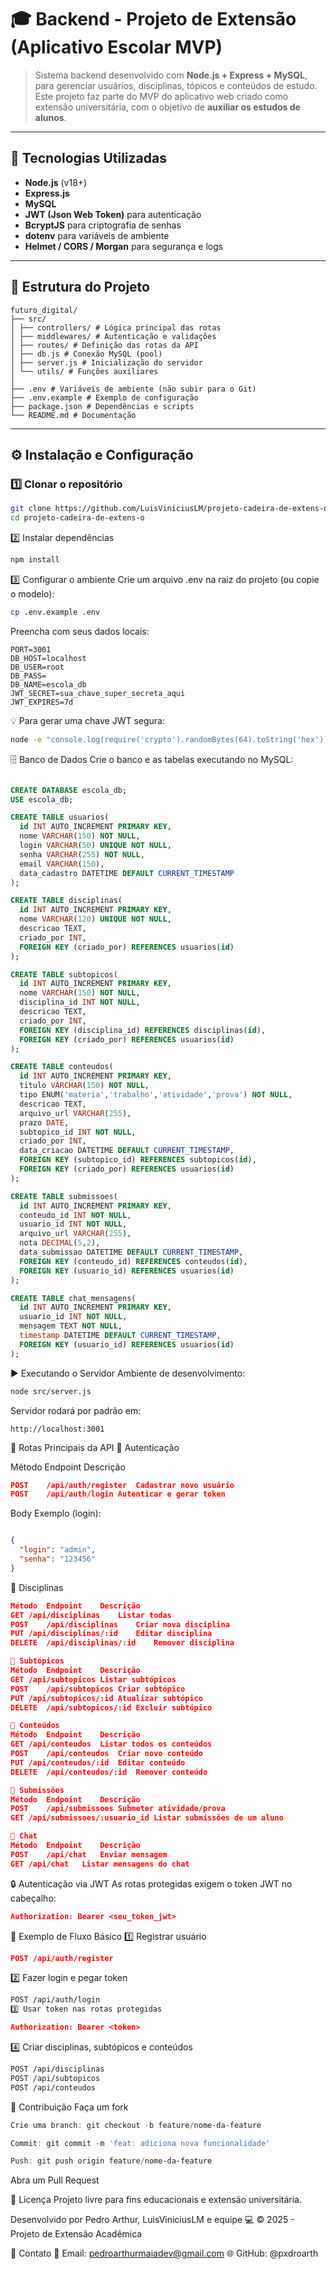 # 🎓 Backend - Projeto de Extensão (Aplicativo Escolar MVP)

> Sistema backend desenvolvido com **Node.js + Express + MySQL**, para gerenciar usuários, disciplinas, tópicos e conteúdos de estudo.  
> Este projeto faz parte do MVP do aplicativo web criado como extensão universitária, com o objetivo de **auxiliar os estudos de alunos**.

---

## 🚀 Tecnologias Utilizadas

- **Node.js** (v18+)
- **Express.js**
- **MySQL**
- **JWT (Json Web Token)** para autenticação
- **BcryptJS** para criptografia de senhas
- **dotenv** para variáveis de ambiente
- **Helmet / CORS / Morgan** para segurança e logs

---

## 🧱 Estrutura do Projeto

```database
futuro_digital/
├── src/
│ ├── controllers/ # Lógica principal das rotas
│ ├── middlewares/ # Autenticação e validações
│ ├── routes/ # Definição das rotas da API
│ ├── db.js # Conexão MySQL (pool)
│ ├── server.js # Inicialização do servidor
│ └── utils/ # Funções auxiliares
│
├── .env # Variáveis de ambiente (não subir para o Git)
├── .env.example # Exemplo de configuração
├── package.json # Dependências e scripts
└── README.md # Documentação
```

---

## ⚙️ Instalação e Configuração

### 1️⃣ Clonar o repositório
```bash
git clone https://github.com/LuisViniciusLM/projeto-cadeira-de-extens-o.git
cd projeto-cadeira-de-extens-o
```
2️⃣ Instalar dependências
```bash
npm install
```
3️⃣ Configurar o ambiente
Crie um arquivo .env na raiz do projeto (ou copie o modelo):

```bash
cp .env.example .env
```
Preencha com seus dados locais:

```env
PORT=3001
DB_HOST=localhost
DB_USER=root
DB_PASS=
DB_NAME=escola_db
JWT_SECRET=sua_chave_super_secreta_aqui
JWT_EXPIRES=7d
```
💡 Para gerar uma chave JWT segura:

```bash
node -e "console.log(require('crypto').randomBytes(64).toString('hex'))"
```
🗄️ Banco de Dados
Crie o banco e as tabelas executando no MySQL:
```sql

CREATE DATABASE escola_db;
USE escola_db;

CREATE TABLE usuarios(
  id INT AUTO_INCREMENT PRIMARY KEY,
  nome VARCHAR(150) NOT NULL,
  login VARCHAR(50) UNIQUE NOT NULL,
  senha VARCHAR(255) NOT NULL,
  email VARCHAR(150),
  data_cadastro DATETIME DEFAULT CURRENT_TIMESTAMP
);

CREATE TABLE disciplinas(
  id INT AUTO_INCREMENT PRIMARY KEY,
  nome VARCHAR(120) UNIQUE NOT NULL,
  descricao TEXT,
  criado_por INT,
  FOREIGN KEY (criado_por) REFERENCES usuarios(id)
);

CREATE TABLE subtopicos(
  id INT AUTO_INCREMENT PRIMARY KEY,
  nome VARCHAR(150) NOT NULL,
  disciplina_id INT NOT NULL,
  descricao TEXT,
  criado_por INT,
  FOREIGN KEY (disciplina_id) REFERENCES disciplinas(id),
  FOREIGN KEY (criado_por) REFERENCES usuarios(id)
);

CREATE TABLE conteudos(
  id INT AUTO_INCREMENT PRIMARY KEY,
  titulo VARCHAR(150) NOT NULL,
  tipo ENUM('materia','trabalho','atividade','prova') NOT NULL,
  descricao TEXT,
  arquivo_url VARCHAR(255),
  prazo DATE,
  subtopico_id INT NOT NULL,
  criado_por INT,
  data_criacao DATETIME DEFAULT CURRENT_TIMESTAMP,
  FOREIGN KEY (subtopico_id) REFERENCES subtopicos(id),
  FOREIGN KEY (criado_por) REFERENCES usuarios(id)
);

CREATE TABLE submissoes(
  id INT AUTO_INCREMENT PRIMARY KEY,
  conteudo_id INT NOT NULL,
  usuario_id INT NOT NULL,
  arquivo_url VARCHAR(255),
  nota DECIMAL(5,2),
  data_submissao DATETIME DEFAULT CURRENT_TIMESTAMP,
  FOREIGN KEY (conteudo_id) REFERENCES conteudos(id),
  FOREIGN KEY (usuario_id) REFERENCES usuarios(id)
);

CREATE TABLE chat_mensagens(
  id INT AUTO_INCREMENT PRIMARY KEY,
  usuario_id INT NOT NULL,
  mensagem TEXT NOT NULL,
  timestamp DATETIME DEFAULT CURRENT_TIMESTAMP,
  FOREIGN KEY (usuario_id) REFERENCES usuarios(id)
);
```
▶️ Executando o Servidor
Ambiente de desenvolvimento:
```bash
node src/server.js
```

Servidor rodará por padrão em:

```url
http://localhost:3001
```
🔑 Rotas Principais da API
🔹 Autenticação

Método	Endpoint	Descrição
```json
POST	/api/auth/register	Cadastrar novo usuário
POST	/api/auth/login	Autenticar e gerar token
```
Body Exemplo (login):

```json

{
  "login": "admin",
  "senha": "123456"
}
```
🔹 Disciplinas
```json
Método	Endpoint	Descrição
GET	/api/disciplinas	Listar todas
POST	/api/disciplinas	Criar nova disciplina
PUT	/api/disciplinas/:id	Editar disciplina
DELETE	/api/disciplinas/:id	Remover disciplina

🔹 Subtópicos
Método	Endpoint	Descrição
GET	/api/subtopicos	Listar subtópicos
POST	/api/subtopicos	Criar subtópico
PUT	/api/subtopicos/:id	Atualizar subtópico
DELETE	/api/subtopicos/:id	Excluir subtópico

🔹 Conteúdos
Método	Endpoint	Descrição
GET	/api/conteudos	Listar todos os conteúdos
POST	/api/conteudos	Criar novo conteúdo
PUT	/api/conteudos/:id	Editar conteúdo
DELETE	/api/conteudos/:id	Remover conteúdo

🔹 Submissões
Método	Endpoint	Descrição
POST	/api/submissoes	Submeter atividade/prova
GET	/api/submissoes/:usuario_id	Listar submissões de um aluno

🔹 Chat
Método	Endpoint	Descrição
POST	/api/chat	Enviar mensagem
GET	/api/chat	Listar mensagens do chat
```
🔒 Autenticação via JWT
As rotas protegidas exigem o token JWT no cabeçalho:

```json
Authorization: Bearer <seu_token_jwt>
```
🧠 Exemplo de Fluxo Básico
1️⃣ Registrar usuário

```json
POST /api/auth/register
```
2️⃣ Fazer login e pegar token

```bash
POST /api/auth/login
3️⃣ Usar token nas rotas protegidas
```
```json
Authorization: Bearer <token>
```
4️⃣ Criar disciplinas, subtópicos e conteúdos


```bash
POST /api/disciplinas
POST /api/subtopicos
POST /api/conteudos
```
🧩 Contribuição
Faça um fork
```powershell
Crie uma branch: git checkout -b feature/nome-da-feature

Commit: git commit -m 'feat: adiciona nova funcionalidade'

Push: git push origin feature/nome-da-feature
```
Abra um Pull Request

📜 Licença
Projeto livre para fins educacionais e extensão universitária.

Desenvolvido por Pedro Arthur, LuisViniciusLM e equipe 💻
© 2025 - Projeto de Extensão Acadêmica

💬 Contato
📧 Email: pedroarthurmaiadev@gmail.com
🌐 GitHub: @pxdroarth
